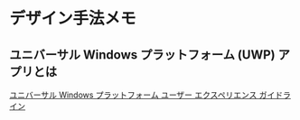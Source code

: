 # デザイン手法メモ

## ユニバーサル Windows プラットフォーム (UWP) アプリとは
[ユニバーサル Windows プラットフォーム ユーザー エクスペリエンス ガイドライン](https://download.microsoft.com/download/f/c/4/fc4b7011-14f1-4cc1-8959-3d838d7e6419/uwp_ux_guide.pdf)
